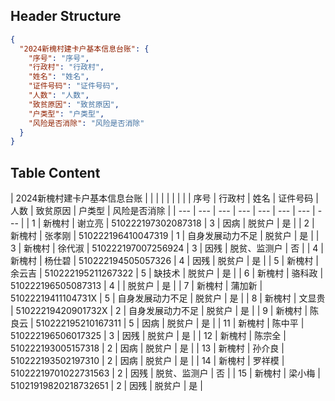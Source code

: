 ## Header Structure
```json
{
  "2024新槐村建卡户基本信息台账": {
    "序号": "序号",
    "行政村": "行政村",
    "姓名": "姓名",
    "证件号码": "证件号码",
    "人数": "人数",
    "致贫原因": "致贫原因",
    "户类型": "户类型",
    "风险是否消除": "风险是否消除"
  }
}
```

## Table Content

| 2024新槐村建卡户基本信息台账 |  |  |  |  |  |  |  |
| 序号 | 行政村 | 姓名 | 证件号码 | 人数 | 致贫原因 | 户类型 | 风险是否消除 |
| --- | --- | --- | --- | --- | --- | --- | --- |
| 1 | 新槐村 | 谢立亮 | 510222197302087318 | 3 | 因病 | 脱贫户 | 是 |
| 2 | 新槐村 | 张孝刚 | 510222196410047319 | 1 | 自身发展动力不足 | 脱贫户 | 是 |
| 3 | 新槐村 | 徐代淑 | 510222197007256924 | 3 | 因残 | 脱贫、监测户 | 否 |
| 4 | 新槐村 | 杨仕碧 | 510222194505057326 | 4 | 因残 | 脱贫户 | 是 |
| 5 | 新槐村 | 余云吉 | 510222195211267322 | 5 | 缺技术 | 脱贫户 | 是 |
| 6 | 新槐村 | 骆科政 | 510222196505087313 | 4 |  | 脱贫户 | 是 |
| 7 | 新槐村 | 蒲加新 | 51022219411104731X | 5 | 自身发展动力不足 | 脱贫户 | 是 |
| 8 | 新槐村 | 文显贵 | 51022219420901732X | 2 | 自身发展动力不足 | 脱贫户 | 是 |
| 9 | 新槐村 | 陈良云 | 510222195210167311 | 5 | 因病 | 脱贫户 | 是 |
| 11 | 新槐村 | 陈中平 | 510222196506017325 | 3 | 因残 | 脱贫户 | 是 |
| 12 | 新槐村 | 陈宗全 | 510222193005157318 | 2 | 因病 | 脱贫户 | 是 |
| 13 | 新槐村 | 孙介良 | 510222193502197310 | 2 | 因病 | 脱贫户 | 是 |
| 14 | 新槐村 | 罗祥模 | 51022219701022731563 | 2 | 因残 | 脱贫、监测户 | 否 |
| 15 | 新槐村 | 梁小梅 | 51021919820218732651 | 2 | 因残 | 脱贫户 | 是 |